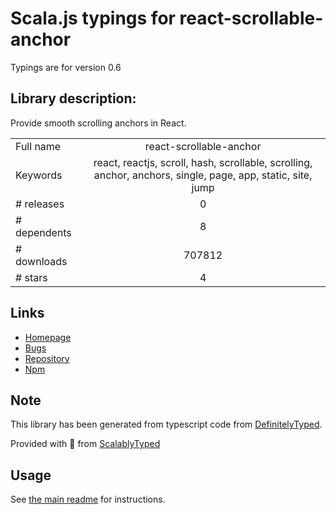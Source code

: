 
# Scala.js typings for react-scrollable-anchor

Typings are for version 0.6

## Library description:
Provide smooth scrolling anchors in React.

|                    |                 |
| ------------------ | :-------------: |
| Full name          | react-scrollable-anchor |
| Keywords           | react, reactjs, scroll, hash, scrollable, scrolling, anchor, anchors, single, page, app, static, site, jump |
| # releases         | 0 |
| # dependents       | 8 |
| # downloads        | 707812 |
| # stars            | 4 |

## Links
- [Homepage](https://github.com/gabergg/react-scrollable-anchor)
- [Bugs](https://github.com/gabergg/react-scrollable-anchor/issues)
- [Repository](https://github.com/gabergg/react-scrollable-anchor)
- [Npm](https://www.npmjs.com/package/react-scrollable-anchor)
    


## Note
This library has been generated from typescript code from [DefinitelyTyped](https://definitelytyped.org).

Provided with :purple_heart: from [ScalablyTyped](https://github.com/oyvindberg/ScalablyTyped)

## Usage
See [the main readme](../../readme.md) for instructions.


